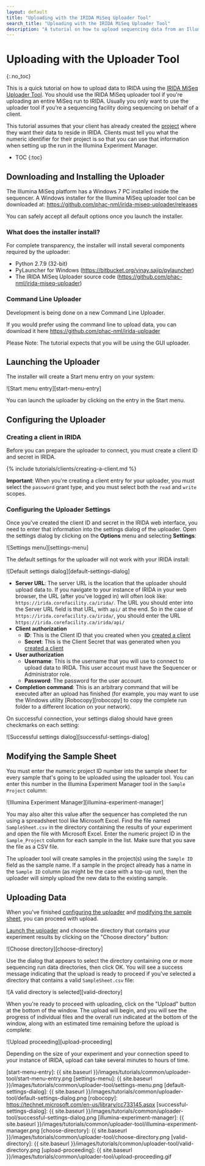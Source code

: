 ```yaml
---
layout: default
title: "Uploading with the IRIDA MiSeq Uploader Tool"
search_title: "Uploading with the IRIDA MiSeq Uploader Tool"
description: "A tutorial on how to upload sequencing data from an Illumina MiSeq instrument to IRIDA using the IRIDA MiSeq uploader tool."
---
```


Uploading with the Uploader Tool
================================
{:.no_toc}

This is a quick tutorial on how to upload data to IRIDA using the [IRIDA MiSeq Uploader Tool][uploader-tool]. You should use the IRIDA MiSeq uploader tool if you're uploading an entire MiSeq run to IRIDA. Usually you only want to use the uploader tool if you're a sequencing facility doing sequencing on behalf of a client.

This tutorial assumes that your client has already created the [project][project] where they want their data to reside in IRIDA. Clients must tell you what the numeric identifier for their project is so that you can use that information when setting up the run in the Illumina Experiment Manager.

* TOC
{:toc}

Downloading and Installing the Uploader
---------------------------------------
The Illumina MiSeq platform has a Windows 7 PC installed inside the sequencer. A Windows installer for the Illumina MiSeq uploader tool can be downloaded at: <https://github.com/phac-nml/irida-miseq-uploader/releases>

You can safely accept all default options once you launch the installer. 

### What does the installer install?

For complete transparency, the installer will install several components required by the uploader:

* Python 2.7.9 (32-bit)
* PyLauncher for Windows (<https://bitbucket.org/vinay.sajip/pylauncher>)
* The IRIDA MiSeq Uploader source code (<https://github.com/phac-nml/irida-miseq-uploader>)

### Command Line Uploader

Development is being done on a new Command Line Uploader.

If you would prefer using the command line to upload data, you can download it here <https://github.com/phac-nml/irida-uploader>

Please Note: The tutorial expects that you will be using the GUI uploader.

Launching the Uploader
----------------------

The installer will create a Start menu entry on your system:

![Start menu entry][start-menu-entry]

You can launch the uploader by clicking on the entry in the Start menu.

Configuring the Uploader
------------------------

### Creating a client in IRIDA

Before you can prepare the uploader to connect, you must create a client ID and secret in IRIDA.

{% include tutorials/clients/creating-a-client.md %}

**Important**: When you're creating a client entry for your uploader, you must select the `password` grant type, and you must select both the `read` and `write` scopes.

### Configuring the Uploader Settings

Once you've created the client ID and secret in the IRIDA web interface, you need to enter that information into the settings dialog of the uploader. Open the settings dialog by clicking on the **Options** menu and selecting **Settings**:

![Settings menu][settings-menu]

The default settings for the uploader will not work with your IRIDA install:

![Default settings dialog][default-settings-dialog]

* **Server URL**: The server URL is the location that the uploader should upload data to. If you navigate to your instance of IRIDA in your web browser, the URL (after you've logged in) will often look like: `https://irida.corefacility.ca/irida/`. The URL you should enter into the Server URL field is that URL, with `api/` at the end. So in the case of `https://irida.corefacility.ca/irida/`, you should enter the URL `https://irida.corefacility.ca/irida/api/`
* **Client authorization**
    * **ID**: This is the Client ID that you created when you [created a client](#creating-a-client-in-irida)
    * **Secret**: This is the Client Secret that was generated when you [created a client](#creating-a-client-in-irida)
* **User authorization**
    * **Username**: This is the username that you will use to connect to upload data to IRIDA. This user account must have the Sequencer or Administrator role.
    * **Password**: The password for the user account.
* **Completion command**: This is an arbitrary command that will be executed after an upload has finished (for example, you may want to use the Windows utility [Robocopy][robocopy] to copy the complete run folder to a different location on your network).

On successful connection, your settings dialog should have green checkmarks on each setting:

![Successful settings dialog][successful-settings-dialog]

Modifying the Sample Sheet
--------------------------

You must enter the numeric project ID number into the sample sheet for every sample that's going to be uploaded using the uploader tool. You can enter this number in the Illumina Experiment Manager tool in the `Sample Project` column:

![Illumina Experiment Manager][illumina-experiment-manager] 

You may also alter this value after the sequencer has completed the run using a spreadsheet tool like Microsoft Excel. Find the file named `SampleSheet.csv` in the directory containing the results of your experiment and open the file with Microsoft Excel. Enter the numeric project ID in the `Sample_Project` column for each sample in the list. Make sure that you save the file as a CSV file.

The uploader tool will create samples in the project(s) using the `Sample ID` field as the sample name. If a sample in the project already has a name in the `Sample ID` column (as might be the case with a top-up run), then the uploader will simply upload the new data to the existing sample.

Uploading Data
--------------

When you've finished [configuring the uploader](#configuring-the-uploader) and [modifying the sample sheet](#modifying-the-sample-sheet), you can proceed with upload.

[Launch the uploader](#launching-the-uploader) and choose the directory that contains your experiment results by clicking on the "Choose directory" button:

![Choose directory][choose-directory]

Use the dialog that appears to select the directory containing one or more sequencing run data directories, then click OK. You will see a success message indicating that the upload is ready to proceed if you've selected a directory that contains a valid `SampleSheet.csv` file:

![A valid directory is selected][valid-directory]

When you're ready to proceed with uploading, click on the "Upload" button at the bottom of the window. The upload will begin, and you will see the progress of individual files and the overall run indicated at the bottom of the window, along with an estimated time remaining before the upload is complete:

![Upload proceeding][upload-proceeding]

Depending on the size of your experiment and your connection speed to your instance of IRIDA, upload can take several minutes to hours of time.

[project]: ../../user/project/
[uploader-tool]: https://github.com/phac-nml/irida-miseq-uploader
[start-menu-entry]: {{ site.baseurl }}/images/tutorials/common/uploader-tool/start-menu-entry.png
[settings-menu]: {{ site.baseurl }}/images/tutorials/common/uploader-tool/settings-menu.png
[default-settings-dialog]: {{ site.baseurl }}/images/tutorials/common/uploader-tool/default-settings-dialog.png
[robocopy]: https://technet.microsoft.com/en-us/library/cc733145.aspx
[successful-settings-dialog]: {{ site.baseurl }}/images/tutorials/common/uploader-tool/successful-settings-dialog.png
[illumina-experiment-manager]: {{ site.baseurl }}/images/tutorials/common/uploader-tool/illumina-experiment-manager.png
[choose-directory]: {{ site.baseurl }}/images/tutorials/common/uploader-tool/choose-directory.png
[valid-directory]: {{ site.baseurl }}/images/tutorials/common/uploader-tool/valid-directory.png
[upload-proceeding]: {{ site.baseurl }}/images/tutorials/common/uploader-tool/upload-proceeding.gif
